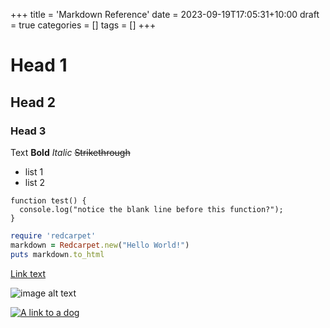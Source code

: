 +++
title = 'Markdown Reference'
date = 2023-09-19T17:05:31+10:00
draft = true
categories = []
tags = []
+++

# Head 1
## Head 2
### Head 3

Text
**Bold**
*Italic*
~~Strikethrough~~

- list 1
- list 2

```
function test() {
  console.log("notice the blank line before this function?");
}
```

```ruby
require 'redcarpet'
markdown = Redcarpet.new("Hello World!")
puts markdown.to_html
```

[Link text](https://link-url-here.org)

![image alt text](https://i.natgeofe.com/n/4f5aaece-3300-41a4-b2a8-ed2708a0a27c/domestic-dog_thumb_square.jpg)

[![A link to a dog](https://i.natgeofe.com/n/4f5aaece-3300-41a4-b2a8-ed2708a0a27c/domestic-dog_thumb_square.jpg 'img alt text')](https://link-target.com)






